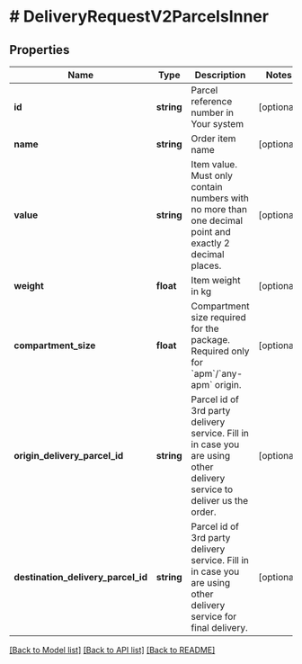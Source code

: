 # # DeliveryRequestV2ParcelsInner

## Properties

Name | Type | Description | Notes
------------ | ------------- | ------------- | -------------
**id** | **string** | Parcel reference number in Your system | [optional]
**name** | **string** | Order item name | [optional]
**value** | **string** | Item value. Must only contain numbers with no more than one decimal point and exactly 2 decimal places. | [optional]
**weight** | **float** | Item weight in kg | [optional]
**compartment_size** | **float** | Compartment size required for the package. Required only for &#x60;apm&#x60;/&#x60;any-apm&#x60; origin. | [optional]
**origin_delivery_parcel_id** | **string** | Parcel id of 3rd party delivery service. Fill in in case you are using other delivery service to deliver us the order. | [optional]
**destination_delivery_parcel_id** | **string** | Parcel id of 3rd party delivery service. Fill in in case you are using other delivery service for final delivery. | [optional]

[[Back to Model list]](../../README.md#models) [[Back to API list]](../../README.md#endpoints) [[Back to README]](../../README.md)
